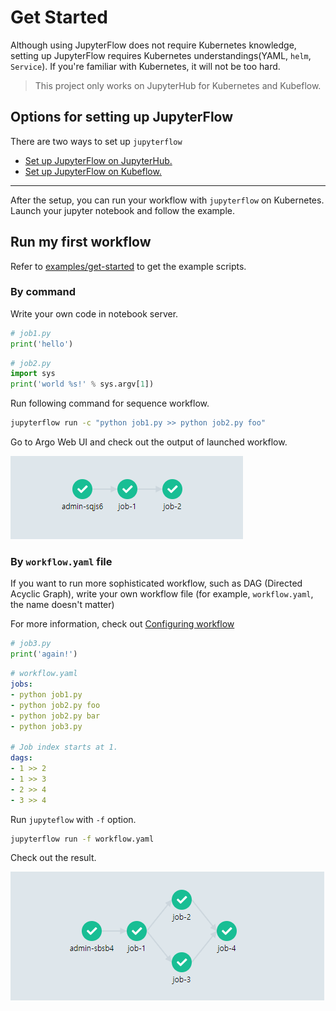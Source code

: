# Get Started

Although using JupyterFlow does not require Kubernetes knowledge, setting up JupyterFlow requires Kubernetes understandings(YAML, `helm`, `Service`). If you're familiar with Kubernetes, it will not be too hard. 

> This project only works on JupyterHub for Kubernetes and Kubeflow.

## Options for setting up JupyterFlow

There are two ways to set up `jupyterflow`

- [Set up JupyterFlow on JupyterHub.](jupyterhub.md)
- [Set up JupyterFlow on Kubeflow.](kubeflow.md)

---

After the setup, you can run your workflow with `jupyterflow` on Kubernetes. Launch your jupyter notebook and follow the example.

## Run my first workflow

Refer to [examples/get-started](https://github.com/hongkunyoo/jupyterflow/tree/main/examples/get-started) to get the example scripts.

### By command

Write your own code in notebook server.

```python
# job1.py
print('hello')
```

```python
# job2.py
import sys
print('world %s!' % sys.argv[1])
```

Run following command for sequence workflow.

```bash
jupyterflow run -c "python job1.py >> python job2.py foo"
```

Go to Argo Web UI and check out the output of launched workflow.

![](images/intro.png)


### By `workflow.yaml` file

If you want to run more sophisticated workflow, such as DAG (Directed Acyclic Graph), write your own workflow file (for example, `workflow.yaml`, the name doesn't matter)

For more information, check out [Configuring workflow](configuration.md)

```python
# job3.py
print('again!')
```

```yaml
# workflow.yaml
jobs:
- python job1.py 
- python job2.py foo
- python job2.py bar
- python job3.py

# Job index starts at 1.
dags:
- 1 >> 2
- 1 >> 3
- 2 >> 4
- 3 >> 4
```

Run `jupyteflow` with `-f` option.

```bash
jupyterflow run -f workflow.yaml
```

Check out the result.

![](images/dag.png)
